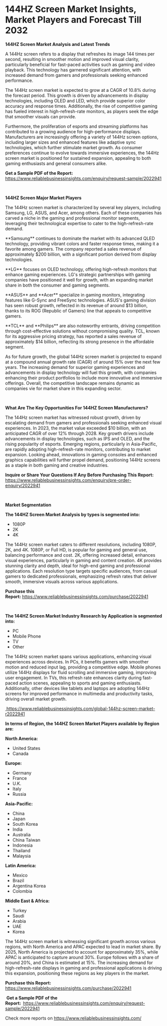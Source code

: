 <p><h1>144HZ Screen Market Insights, Market Players and Forecast Till 2032</h1></p><p><strong>144HZ Screen Market Analysis and Latest Trends</strong></p>
<p><p>A 144Hz screen refers to a display that refreshes its image 144 times per second, resulting in smoother motion and improved visual clarity, particularly beneficial for fast-paced activities such as gaming and video playback. This technology has garnered significant attention, with increased demand from gamers and professionals seeking enhanced performance.</p><p>The 144Hz screen market is expected to grow at a CAGR of 10.8% during the forecast period. This growth is driven by advancements in display technologies, including OLED and LED, which provide superior color accuracy and response times. Additionally, the rise of competitive gaming has fueled interest in high-refresh-rate monitors, as players seek the edge that smoother visuals can provide.</p><p>Furthermore, the proliferation of esports and streaming platforms has contributed to a growing audience for high-performance displays. Manufacturers are increasingly offering a variety of 144Hz screen options, including larger sizes and enhanced features like adaptive sync technologies, which further stimulate market growth. As consumer preferences continue to evolve towards immersive experiences, the 144Hz screen market is positioned for sustained expansion, appealing to both gaming enthusiasts and general consumers alike.</p></p>
<p><strong>Get a Sample PDF of the Report:&nbsp;</strong> <a href="https://www.reliablebusinessinsights.com/enquiry/request-sample/2022941?utm_campaign=2132&utm_medium=2&utm_source=Github&utm_content=ia&utm_term=11022025&utm_id=144hz-screen">https://www.reliablebusinessinsights.com/enquiry/request-sample/2022941</a></p>
<p>&nbsp;</p>
<p><strong>144HZ Screen Major Market Players</strong></p>
<p><p>The 144Hz screen market is characterized by several key players, including Samsung, LG, ASUS, and Acer, among others. Each of these companies has carved a niche in the gaming and professional monitor segments, leveraging their technological expertise to cater to the high-refresh-rate demand.</p><p>**Samsung** continues to dominate the market with its advanced QLED technology, providing vibrant colors and faster response times, making it a favorite among gamers. The company reported a sales revenue of approximately $200 billion, with a significant portion derived from display technologies.</p><p>**LG** focuses on OLED technology, offering high-refresh monitors that enhance gaming experiences. LG's strategic partnerships with gaming companies have positioned it well for growth, with an expanding market share in both the consumer and gaming segments.</p><p>**ASUS** and **Acer** specialize in gaming monitors, integrating features like G-Sync and FreeSync technologies. ASUS's gaming division has seen robust growth, reflected in its revenue of around $13 billion, thanks to its ROG (Republic of Gamers) line that appeals to competitive gamers.</p><p>**TCL** and **Philips** are also noteworthy entrants, driving competition through cost-effective solutions without compromising quality. TCL, known for its aggressive pricing strategy, has reported a sales revenue of approximately $14 billion, reflecting its strong presence in the affordable segment.</p><p>As for future growth, the global 144Hz screen market is projected to expand at a compound annual growth rate (CAGR) of around 15% over the next few years. The increasing demand for superior gaming experiences and advancements in display technology will fuel this growth, with companies enhancing their product portfolios to include more innovative and immersive offerings. Overall, the competitive landscape remains dynamic as companies vie for market share in this expanding sector.</p></p>
<p>&nbsp;</p>
<p><strong>What Are The Key Opportunities For 144HZ Screen Manufacturers?</strong></p>
<p><p>The 144Hz screen market has witnessed robust growth, driven by escalating demand from gamers and professionals seeking enhanced visual experiences. In 2023, the market value exceeded $10 billion, with an anticipated CAGR of over 12% through 2028. Key growth drivers include advancements in display technologies, such as IPS and OLED, and the rising popularity of esports. Emerging regions, particularly in Asia-Pacific, are rapidly adopting high-refresh-rate monitors, contributing to market expansion. Looking ahead, innovations in gaming consoles and enhanced graphics capabilities will further propel demand, positioning 144Hz screens as a staple in both gaming and creative industries.</p></p>
<p><strong>Inquire or Share Your Questions If Any Before Purchasing This Report:</strong> <a href="https://www.reliablebusinessinsights.com/enquiry/pre-order-enquiry/2022941?utm_campaign=2132&utm_medium=2&utm_source=Github&utm_content=ia&utm_term=11022025&utm_id=144hz-screen">https://www.reliablebusinessinsights.com/enquiry/pre-order-enquiry/2022941</a></p>
<p>&nbsp;</p>
<p><strong>Market Segmentation</strong></p>
<p><strong>The 144HZ Screen Market Analysis by types is segmented into:</strong></p>
<p><ul><li>1080P</li><li>2K</li><li>4K</li></ul></p>
<p><p>The 144Hz screen market caters to different resolutions, including 1080P, 2K, and 4K. 1080P, or Full HD, is popular for gaming and general use, balancing performance and cost. 2K, offering increased detail, enhances visual experiences, particularly in gaming and content creation. 4K provides stunning clarity and depth, ideal for high-end gaming and professional applications. Each resolution type targets specific audiences, from casual gamers to dedicated professionals, emphasizing refresh rates that deliver smooth, immersive visuals across various applications.</p></p>
<p><strong>Purchase this Report:&nbsp;</strong><a href="https://www.reliablebusinessinsights.com/purchase/2022941?utm_campaign=2132&utm_medium=2&utm_source=Github&utm_content=ia&utm_term=11022025&utm_id=144hz-screen">https://www.reliablebusinessinsights.com/purchase/2022941</a></p>
<p>&nbsp;</p>
<p><strong>The 144HZ Screen Market Industry Research by Application is segmented into:</strong></p>
<p><ul><li>PC</li><li>Mobile Phone</li><li>TV</li><li>Other</li></ul></p>
<p><p>The 144Hz screen market spans various applications, enhancing visual experiences across devices. In PCs, it benefits gamers with smoother motion and reduced input lag, providing a competitive edge. Mobile phones utilize 144Hz displays for fluid scrolling and immersive gaming, improving user engagement. In TVs, this refresh rate enhances clarity during fast-paced action scenes, appealing to sports and gaming enthusiasts. Additionally, other devices like tablets and laptops are adopting 144Hz screens for improved performance in multimedia and productivity tasks, driving overall market growth.</p></p>
<p><a href="https://www.reliablebusinessinsights.com/global-144hz-screen-market-r2022941?utm_campaign=2132&utm_medium=2&utm_source=Github&utm_content=ia&utm_term=11022025&utm_id=144hz-screen">&nbsp;https://www.reliablebusinessinsights.com/global-144hz-screen-market-r2022941</a></p>
<p><strong>In terms of Region, the 144HZ Screen Market Players available by Region are:</strong></p>
<p>
    <p> <strong> North America: </strong>
        <ul>
            <li>United States</li>
            <li>Canada</li>
        </ul>
        </p> 
    <p> <strong> Europe: </strong>
        <ul>
            <li>Germany</li>
            <li>France</li>
            <li>U.K.</li>
            <li>Italy</li>
            <li>Russia</li>
        </ul>
        </p> 
    <p> <strong> Asia-Pacific: </strong>
        <ul>
            <li>China</li>
            <li>Japan</li>
            <li>South Korea</li>
            <li>India</li>
            <li>Australia</li>
            <li>China Taiwan</li>
            <li>Indonesia</li>
            <li>Thailand</li>
            <li>Malaysia</li>
        </ul>
        </p> 
    <p> <strong> Latin America: </strong>
        <ul>
            <li>Mexico</li>
            <li>Brazil</li>
            <li>Argentina Korea</li>
            <li>Colombia</li>
        </ul>
        </p> 
    <p> <strong> Middle East & Africa: </strong>
        <ul>
            <li>Turkey</li>
            <li>Saudi</li>
            <li>Arabia</li>
            <li>UAE</li>
            <li>Korea</li>
        </ul>
    </p>
    </p>
<p><p>The 144Hz screen market is witnessing significant growth across various regions, with North America and APAC expected to lead in market share. By 2025, North America is projected to account for approximately 35%, while APAC is anticipated to capture around 30%. Europe follows with a share of around 20%, and China is estimated at 15%. The increasing demand for high-refresh-rate displays in gaming and professional applications is driving this expansion, positioning these regions as key players in the market.</p></p>
<p><strong>Purchase this Report: </strong><a href="https://www.reliablebusinessinsights.com/purchase/2022941?utm_campaign=2132&utm_medium=2&utm_source=Github&utm_content=ia&utm_term=11022025&utm_id=144hz-screen">https://www.reliablebusinessinsights.com/purchase/2022941</a></p>
<p>&nbsp;<strong>Get a Sample PDF of the Report:&nbsp;&nbsp;</strong><a href="https://www.reliablebusinessinsights.com/enquiry/request-sample/2022941?utm_campaign=2132&utm_medium=2&utm_source=Github&utm_content=ia&utm_term=11022025&utm_id=144hz-screen">https://www.reliablebusinessinsights.com/enquiry/request-sample/2022941</a></p>
<p><strong></strong></p>
<p>Check more reports on <a href="https://www.reliablebusinessinsights.com/?utm_campaign=2132&utm_medium=2&utm_source=Github&utm_content=ia&utm_term=11022025&utm_id=144hz-screen">https://www.reliablebusinessinsights.com/</a></p>